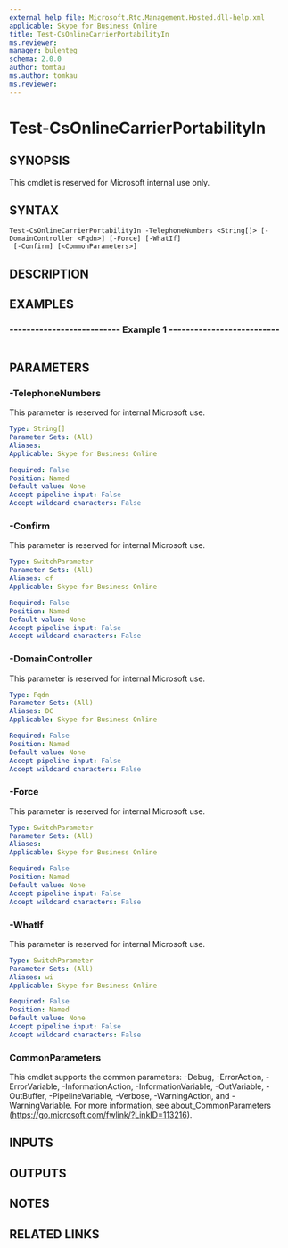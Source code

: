 ```yaml
---
external help file: Microsoft.Rtc.Management.Hosted.dll-help.xml 
applicable: Skype for Business Online
title: Test-CsOnlineCarrierPortabilityIn
ms.reviewer: 
manager: bulenteg
schema: 2.0.0
author: tomtau
ms.author: tomkau
ms.reviewer:
---
```


# Test-CsOnlineCarrierPortabilityIn

## SYNOPSIS
This cmdlet is reserved for Microsoft internal use only.


## SYNTAX

```
Test-CsOnlineCarrierPortabilityIn -TelephoneNumbers <String[]> [-DomainController <Fqdn>] [-Force] [-WhatIf]
 [-Confirm] [<CommonParameters>]
```


## DESCRIPTION


## EXAMPLES

### -------------------------- Example 1 --------------------------
```

```


## PARAMETERS

### -TelephoneNumbers
This parameter is reserved for internal Microsoft use.

```yaml
Type: String[]
Parameter Sets: (All)
Aliases: 
Applicable: Skype for Business Online

Required: False
Position: Named
Default value: None
Accept pipeline input: False
Accept wildcard characters: False
```

### -Confirm
This parameter is reserved for internal Microsoft use.

```yaml
Type: SwitchParameter
Parameter Sets: (All)
Aliases: cf
Applicable: Skype for Business Online

Required: False
Position: Named
Default value: None
Accept pipeline input: False
Accept wildcard characters: False
```

### -DomainController
This parameter is reserved for internal Microsoft use.

```yaml
Type: Fqdn
Parameter Sets: (All)
Aliases: DC
Applicable: Skype for Business Online

Required: False
Position: Named
Default value: None
Accept pipeline input: False
Accept wildcard characters: False
```

### -Force
This parameter is reserved for internal Microsoft use.

```yaml
Type: SwitchParameter
Parameter Sets: (All)
Aliases: 
Applicable: Skype for Business Online

Required: False
Position: Named
Default value: None
Accept pipeline input: False
Accept wildcard characters: False
```

### -WhatIf
This parameter is reserved for internal Microsoft use.

```yaml
Type: SwitchParameter
Parameter Sets: (All)
Aliases: wi
Applicable: Skype for Business Online

Required: False
Position: Named
Default value: None
Accept pipeline input: False
Accept wildcard characters: False
```

### CommonParameters
This cmdlet supports the common parameters: -Debug, -ErrorAction, -ErrorVariable, -InformationAction, -InformationVariable, -OutVariable, -OutBuffer, -PipelineVariable, -Verbose, -WarningAction, and -WarningVariable. For more information, see about_CommonParameters (https://go.microsoft.com/fwlink/?LinkID=113216).

## INPUTS

## OUTPUTS

## NOTES

## RELATED LINKS

